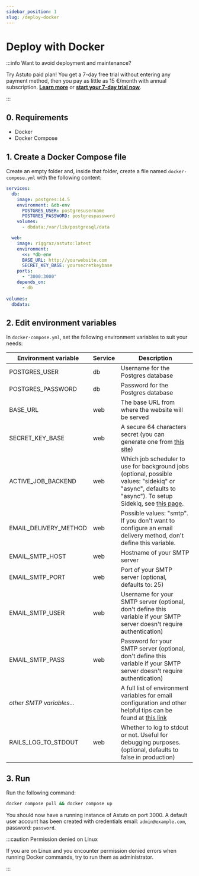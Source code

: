 ```yaml
---
sidebar_position: 1
slug: /deploy-docker
---
```


# Deploy with Docker

:::info Want to avoid deployment and maintenance?

Try Astuto paid plan! You get a 7-day free trial without entering any payment method, then you pay as little as 15 €/month with annual subscription. [**Learn more**](https://astuto.io/?utm_campaign=docs_deploy&utm_source=docs.astuto.io) or [**start your 7-day trial now**](https://login.astuto.io/signup).

:::

## 0. Requirements

- Docker
- Docker Compose

## 1. Create a Docker Compose file

Create an empty folder and, inside that folder, create a file named `docker-compose.yml` with the following content:

```yml title="docker-compose.yml"
services:
  db:
    image: postgres:14.5
    environment: &db-env
      POSTGRES_USER: postgresusername
      POSTGRES_PASSWORD: postgrespassword
    volumes:
      - dbdata:/var/lib/postgresql/data

  web:
    image: riggraz/astuto:latest
    environment:
      <<: *db-env
      BASE_URL: http://yourwebsite.com
      SECRET_KEY_BASE: yoursecretkeybase
    ports:
      - "3000:3000"
    depends_on:
      - db
    
volumes:
  dbdata:
```

## 2. Edit environment variables

In `docker-compose.yml`, set the following environment variables to suit your needs:

| **Environment variable**  | **Service** | **Description**                                                                                                                                                                 |
|---------------------------|-------------|---------------------------------------------------------------------------------------------------------------------------------------------------------------------------------|
| POSTGRES_USER             | db          | Username for the Postgres database                                                                                                                                              |
| POSTGRES_PASSWORD         | db          | Password for the Postgres database                                                                                                                                              |
| BASE_URL                  | web         | The base URL from where the website will be served                                                                                                                              |
| SECRET_KEY_BASE           | web         | A secure 64 characters secret (you can generate one from [this site](https://www.grc.com/passwords.htm))                                                                        |
| ACTIVE_JOB_BACKEND        | web         | Which job scheduler to use for background jobs (optional, possible values: "sidekiq" or "async", defaults to "async"). To setup Sidekiq, see [this page](/deploy-with-sidekiq). |
| EMAIL_DELIVERY_METHOD     | web         | Possible values: "smtp". If you don't want to configure an email delivery method, don't define this variable.                                                                   |
| EMAIL_SMTP_HOST           | web         | Hostname of your SMTP server                                                                                                                                                    |
| EMAIL_SMTP_PORT           | web         | Port of your SMTP server (optional, defaults to: 25)                                                                                                                            |
| EMAIL_SMTP_USER           | web         | Username for your SMTP server (optional, don't define this variable if your SMTP server doesn't require authentication)                                                         |
| EMAIL_SMTP_PASS           | web         | Password for your SMTP server (optional, don't define this variable if your SMTP server doesn't require authentication)                                                         |
| *other SMTP variables...* |             | A full list of environment variables for email configuration and other helpful tips can be found at [this link](/smtp-configuration)                                            |
| RAILS_LOG_TO_STDOUT       | web         | Whether to log to stdout or not. Useful for debugging purposes. (optional, defaults to false in production)                                                                     |

## 3. Run

Run the following command:
```sh
docker compose pull && docker compose up
```

You should now have a running instance of Astuto on port 3000. A default user account has been created with credentials email: `admin@example.com`, password: `password`.

:::caution Permission denied on Linux

If you are on Linux and you encounter permission denied errors when running Docker commands, try to run them as administrator.

:::
